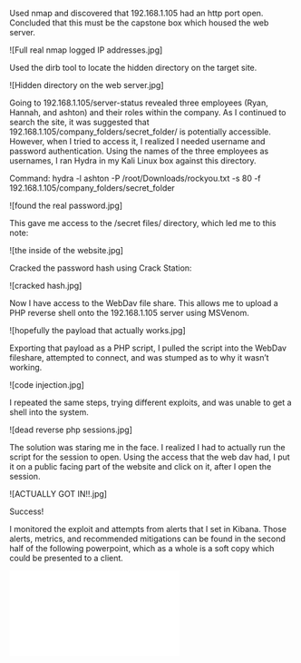 Used nmap and discovered that 192.168.1.105 had an http port open. Concluded that this must be the capstone box which housed the web server. 

![Full real nmap logged IP addresses.jpg]

Used the dirb tool to locate the hidden directory on the target site. 

![Hidden directory on the web server.jpg]


Going to 192.168.1.105/server-status revealed three employees (Ryan, Hannah, and ashton) and their roles within the company. As I continued to search the site, it was suggested that 192.168.1.105/company_folders/secret_folder/ is potentially accessible. However, when I tried to access it, I realized I needed username and password authentication. Using the names of the three employees as usernames, I ran Hydra in my Kali Linux box against this directory.

Command: hydra -l ashton -P /root/Downloads/rockyou.txt -s 80 -f 192.168.1.105/company_folders/secret_folder

![found the real password.jpg]

This gave me access to the /secret files/ directory, which led me to this note:

![the inside of the website.jpg]


Cracked the password hash using Crack Station:

![cracked hash.jpg]

Now I have access to the WebDav file share. This allows me to upload a PHP reverse shell onto the 192.168.1.105 server using MSVenom.

![hopefully the payload that actually works.jpg]


Exporting that payload as a PHP script, I pulled the script into the WebDav fileshare, attempted to connect, and was stumped as to why it wasn’t working. 

![code injection.jpg]

I repeated the same steps, trying different exploits, and was unable to get a shell into the system. 

![dead reverse php sessions.jpg]

The solution was staring me in the face. I realized I had to actually run the script for the session to open. Using the access that the web dav had, I put it on a public facing part of the website and click on it, after I open the session.

![ACTUALLY GOT IN!!.jpg]

Success!

I monitored the exploit and attempts from alerts that I set in Kibana. Those alerts, metrics, and recommended mitigations can be found in the second half of the following powerpoint, which as a whole is a soft copy which could be presented to a client. 

<embed src="/Desktop/cobaltVScrimson repository/Copy of Red vs Blue Team Project slides FINAL JW.pdf" type=application/pdf>